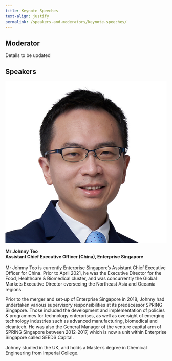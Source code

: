 ```yaml
---
title: Keynote Speeches
text-align: justify
permalink: /speakers-and-moderators/keynote-speeches/
---
```

<style> 
.content img {
  max-width: 200px;
  margin-left: 0;
}
</style>

## Moderator

Details to be updated


## Speakers

<div class="sgds-container">
  <div class="row is-desktop">
    <div class="col is-10-mobile is-10-tablet is-3-desktop is-3-widescreen is-3-fullhd">
    <img src="/images/speakers-keynote speech-Johnny Teo.jpg" alt="Photo of Mr Johnny Teo"> 
    </div>
    <div class="col">
    <p>
    <b>Mr Johnny Teo <br>
   Assistant Chief Executive Officer (China), Enterprise Singapore <br> <br> </b>
Mr Johnny Teo is currently Enterprise Singapore’s Assistant Chief Executive Officer for China. Prior to April 2021, he was the Executive Director for the Food, Healthcare & Biomedical cluster, and was concurrently the Global Markets Executive Director overseeing the Northeast Asia and Oceania regions.   

Prior to the merger and set-up of Enterprise Singapore in 2018, Johnny had undertaken various supervisory responsibilities at its predecessor SPRING Singapore. Those included the development and implementation of policies & programmes for technology enterprises, as well as oversight of emerging technology industries such as advanced manufacturing, biomedical and cleantech. He was also the General Manager of the venture capital arm of SPRING Singapore between 2012-2017, which is now a unit within Enterprise Singapore called SEEDS Capital. 

Johnny studied in the UK, and holds a Master’s degree in Chemical Engineering from Imperial College.  



